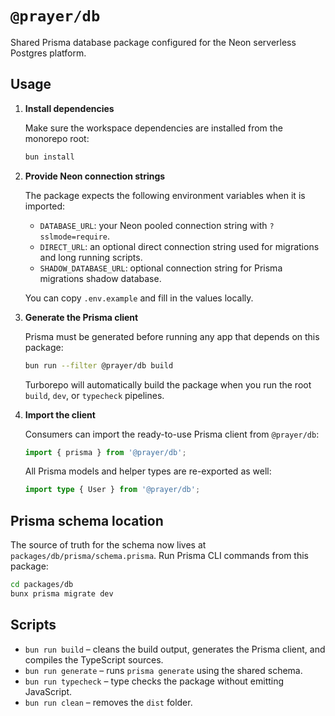 # `@prayer/db`

Shared Prisma database package configured for the Neon serverless Postgres platform.

## Usage

1. **Install dependencies**

   Make sure the workspace dependencies are installed from the monorepo root:

   ```bash
   bun install
   ```

2. **Provide Neon connection strings**

   The package expects the following environment variables when it is imported:

   - `DATABASE_URL`: your Neon pooled connection string with `?sslmode=require`.
   - `DIRECT_URL`: an optional direct connection string used for migrations and long running scripts.
   - `SHADOW_DATABASE_URL`: optional connection string for Prisma migrations shadow database.

   You can copy `.env.example` and fill in the values locally.

3. **Generate the Prisma client**

   Prisma must be generated before running any app that depends on this package:

   ```bash
   bun run --filter @prayer/db build
   ```

   Turborepo will automatically build the package when you run the root `build`, `dev`, or `typecheck` pipelines.

4. **Import the client**

   Consumers can import the ready-to-use Prisma client from `@prayer/db`:

   ```ts
   import { prisma } from '@prayer/db';
   ```

   All Prisma models and helper types are re-exported as well:

   ```ts
   import type { User } from '@prayer/db';
   ```

## Prisma schema location

The source of truth for the schema now lives at `packages/db/prisma/schema.prisma`. Run Prisma CLI commands from this package:

```bash
cd packages/db
bunx prisma migrate dev
```

## Scripts

- `bun run build` – cleans the build output, generates the Prisma client, and compiles the TypeScript sources.
- `bun run generate` – runs `prisma generate` using the shared schema.
- `bun run typecheck` – type checks the package without emitting JavaScript.
- `bun run clean` – removes the `dist` folder.
